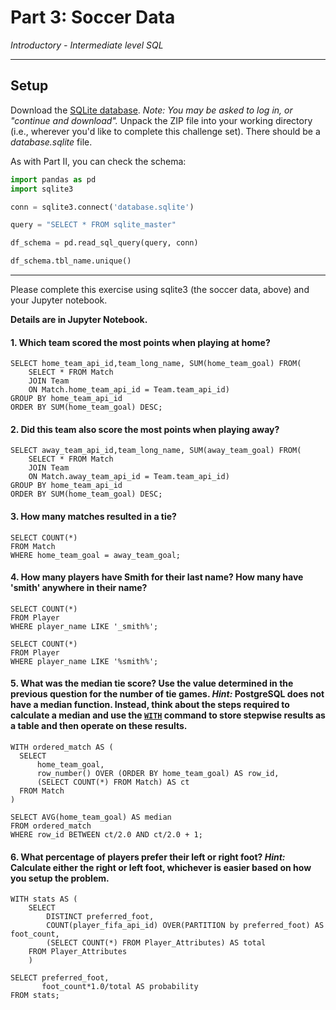 # Part 3: Soccer Data

*Introductory - Intermediate level SQL*

---

## Setup

Download the [SQLite database](https://www.kaggle.com/hugomathien/soccer/download). *Note: You may be asked to log in, or "continue and download".* Unpack the ZIP file into your working directory (i.e., wherever you'd like to complete this challenge set). There should be a *database.sqlite* file.

As with Part II, you can check the schema:

```python
import pandas as pd
import sqlite3

conn = sqlite3.connect('database.sqlite')

query = "SELECT * FROM sqlite_master"

df_schema = pd.read_sql_query(query, conn)

df_schema.tbl_name.unique()
```

---

Please complete this exercise using sqlite3 (the soccer data, above) and your Jupyter notebook.
  
**Details are in Jupyter Notebook.**

#### 1. Which team scored the most points when playing at home?  
```
SELECT home_team_api_id,team_long_name, SUM(home_team_goal) FROM(
    SELECT * FROM Match
    JOIN Team
    ON Match.home_team_api_id = Team.team_api_id)
GROUP BY home_team_api_id
ORDER BY SUM(home_team_goal) DESC;
```

#### 2. Did this team also score the most points when playing away?
```
SELECT away_team_api_id,team_long_name, SUM(away_team_goal) FROM(
    SELECT * FROM Match
    JOIN Team
    ON Match.away_team_api_id = Team.team_api_id)
GROUP BY home_team_api_id
ORDER BY SUM(home_team_goal) DESC;
```

#### 3. How many matches resulted in a tie?
```
SELECT COUNT(*)
FROM Match
WHERE home_team_goal = away_team_goal;
```

#### 4. How many players have Smith for their last name? How many have 'smith' anywhere in their name?
```
SELECT COUNT(*)
FROM Player
WHERE player_name LIKE '_smith%';
```

```
SELECT COUNT(*)
FROM Player
WHERE player_name LIKE '%smith%';
```

#### 5. What was the median tie score? Use the value determined in the previous question for the number of tie games. *Hint:* PostgreSQL does not have a median function. Instead, think about the steps required to calculate a median and use the [`WITH`](https://www.postgresql.org/docs/8.4/static/queries-with.html) command to store stepwise results as a table and then operate on these results. 
```
WITH ordered_match AS (
  SELECT
      home_team_goal,
      row_number() OVER (ORDER BY home_team_goal) AS row_id,
      (SELECT COUNT(*) FROM Match) AS ct
  FROM Match
)

SELECT AVG(home_team_goal) AS median
FROM ordered_match
WHERE row_id BETWEEN ct/2.0 AND ct/2.0 + 1;
```

#### 6. What percentage of players prefer their left or right foot? *Hint:* Calculate either the right or left foot, whichever is easier based on how you setup the problem.
```
WITH stats AS (
    SELECT 
        DISTINCT preferred_foot,
        COUNT(player_fifa_api_id) OVER(PARTITION by preferred_foot) AS foot_count,
        (SELECT COUNT(*) FROM Player_Attributes) AS total
    FROM Player_Attributes
    )
    
SELECT preferred_foot,
       foot_count*1.0/total AS probability
FROM stats;
```
